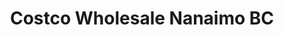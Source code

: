---
title: "Costco Wholesale Nanaimo BC"
url: /nanaimo/costco-wholesale-nanaimo-bc/
shop: wholesale
---